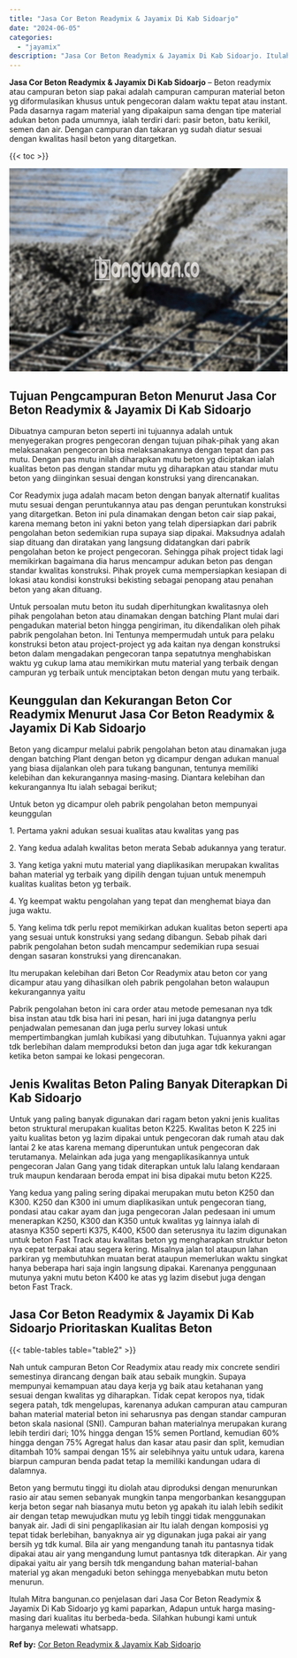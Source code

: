 ```yaml
---
title: "Jasa Cor Beton Readymix & Jayamix Di Kab Sidoarjo"
date: "2024-06-05"
categories: 
  - "jayamix"
description: "Jasa Cor Beton Readymix & Jayamix Di Kab Sidoarjo. Itulah Mitra bangunan.co penjelasan dari Jasa Cor Beton Readymix & Jayamix Di Kab Sidoarjo yg kami paparka..."
---
```


**Jasa Cor Beton Readymix & Jayamix Di Kab Sidoarjo** – Beton readymix atau campuran beton siap pakai adalah campuran campuran material beton yg diformulasikan khusus untuk pengecoran dalam waktu tepat atau instant. Pada dasarnya ragam material yang dipakaipun sama dengan tipe material adukan beton pada umumnya, ialah terdiri dari: pasir beton, batu kerikil, semen dan air. Dengan campuran dan takaran yg sudah diatur sesuai dengan kwalitas hasil beton yang ditargetkan.

{{< toc >}}

![Jasa Cor Beton Readymix & Jayamix Di Kab Sidoarjo](/images/jasa-cor-readymix-06.png)

## Tujuan Pengcampuran Beton Menurut Jasa Cor Beton Readymix & Jayamix Di Kab Sidoarjo

Dibuatnya campuran beton seperti ini tujuannya adalah untuk menyegerakan progres pengecoran dengan tujuan pihak-pihak yang akan melaksanakan pengecoran bisa melaksanakannya dengan tepat dan pas mutu. Dengan pas mutu inilah diharapkan mutu beton yg diciptakan ialah kualitas beton pas dengan standar mutu yg diharapkan atau standar mutu beton yang diinginkan sesuai dengan konstruksi yang direncanakan.

Cor Readymix juga adalah macam beton dengan banyak alternatif kualitas mutu sesuai dengan peruntukannya atau pas dengan peruntukan konstruksi yang ditargetkan. Beton ini pula dinamakan dengan beton cair siap pakai, karena memang beton ini yakni beton yang telah dipersiapkan dari pabrik pengolahan beton sedemikian rupa supaya siap dipakai. Maksudnya adalah siap dituang dan diratakan yang langsung didatangkan dari pabrik pengolahan beton ke project pengecoran. Sehingga pihak project tidak lagi memikirkan bagaimana dia harus mencampur adukan beton pas dengan standar kwalitas konstruksi. Pihak proyek cuma mempersiapkan kesiapan di lokasi atau kondisi konstruksi bekisting sebagai penopang atau penahan beton yang akan dituang.

Untuk persoalan mutu beton itu sudah diperhitungkan kwalitasnya oleh pihak pengolahan beton atau dinamakan dengan batching Plant mulai dari pengadukan material beton hingga pengiriman, itu dikendalikan oleh pihak pabrik pengolahan beton. Ini Tentunya mempermudah untuk para pelaku konstruksi beton atau project-project yg ada kaitan nya dengan konstruksi beton dalam mengadakan pengecoran tanpa sepatutnya menghabiskan waktu yg cukup lama atau memikirkan mutu material yang terbaik dengan campuran yg terbaik untuk menciptakan beton dengan mutu yang terbaik.

## Keunggulan dan Kekurangan Beton Cor Readymix Menurut Jasa Cor Beton Readymix & Jayamix Di Kab Sidoarjo

Beton yang dicampur melalui pabrik pengolahan beton atau dinamakan juga dengan batching Plant dengan beton yg dicampur dengan adukan manual yang biasa dijalankan oleh para tukang bangunan, tentunya memiliki kelebihan dan kekurangannya masing-masing. Diantara kelebihan dan kekurangannya Itu ialah sebagai berikut;

Untuk beton yg dicampur oleh pabrik pengolahan beton mempunyai keunggulan

1\. Pertama yakni adukan sesuai kualitas atau kwalitas yang pas

2\. Yang kedua adalah kwalitas beton merata Sebab adukannya yang teratur.

3\. Yang ketiga yakni mutu material yang diaplikasikan merupakan kwalitas bahan material yg terbaik yang dipilih dengan tujuan untuk menempuh kualitas kualitas beton yg terbaik.

4\. Yg keempat waktu pengolahan yang tepat dan menghemat biaya dan juga waktu.

5\. Yang kelima tdk perlu repot memikirkan adukan kualitas beton seperti apa yang sesuai untuk konstruksi yang sedang dibangun. Sebab pihak dari pabrik pengolahan beton sudah mencampur sedemikian rupa sesuai dengan sasaran konstruksi yang direncanakan.

Itu merupakan kelebihan dari Beton Cor Readymix atau beton cor yang dicampur atau yang dihasilkan oleh pabrik pengolahan beton walaupun kekurangannya yaitu

Pabrik pengolahan beton ini cara order atau metode pemesanan nya tdk bisa instan atau tdk bisa hari ini pesan, hari ini juga datangnya perlu penjadwalan pemesanan dan juga perlu survey lokasi untuk mempertimbangkan jumlah kubikasi yang dibutuhkan. Tujuannya yakni agar tdk berlebihan dalam memproduksi beton dan juga agar tdk kekurangan ketika beton sampai ke lokasi pengecoran.

## Jenis Kwalitas Beton Paling Banyak Diterapkan Di Kab Sidoarjo

Untuk yang paling banyak digunakan dari ragam beton yakni jenis kualitas beton struktural merupakan kualitas beton K225. Kwalitas beton K 225 ini yaitu kualitas beton yg lazim dipakai untuk pengecoran dak rumah atau dak lantai 2 ke atas karena memang diperuntukan untuk pengecoran dak terutamanya. Melainkan ada juga yang mengaplikasikannya untuk pengecoran Jalan Gang yang tidak diterapkan untuk lalu lalang kendaraan truk maupun kendaraan beroda empat ini bisa dipakai mutu beton K225.

Yang kedua yang paling sering dipakai merupakan mutu beton K250 dan K300. K250 dan K300 ini umum diaplikasikan untuk pengecoran tiang, pondasi atau cakar ayam dan juga pengecoran Jalan pedesaan ini umum menerapkan K250, K300 dan K350 untuk kwalitas yg lainnya ialah di atasnya K350 seperti K375, K400, K500 dan seterusnya itu lazim digunakan untuk beton Fast Track atau kwalitas beton yg mengharapkan struktur beton nya cepat terpakai atau segera kering. Misalnya jalan tol ataupun lahan parkiran yg membutuhkan muatan berat ataupun memerlukan waktu singkat hanya beberapa hari saja ingin langsung dipakai. Karenanya penggunaan mutunya yakni mutu beton K400 ke atas yg lazim disebut juga dengan beton Fast Track.

## Jasa Cor Beton Readymix & Jayamix Di Kab Sidoarjo Prioritaskan Kualitas Beton

{{< table-tables table="table2" >}}

Nah untuk campuran Beton Cor Readymix atau ready mix concrete sendiri semestinya dirancang dengan baik atau sebaik mungkin. Supaya mempunyai kemampuan atau daya kerja yg baik atau ketahanan yang sesuai dengan kwalitas yg diharapkan. Tidak cepat keropos nya, tidak segera patah, tdk mengelupas, karenanya adukan campuran atau campuran bahan material material beton ini seharusnya pas dengan standar campuran beton skala nasional (SNI). Campuran bahan materialnya merupakan kurang lebih terdiri dari; 10% hingga dengan 15% semen Portland, kemudian 60% hingga dengan 75% Agregat halus dan kasar atau pasir dan split, kemudian ditambah 10% sampai dengan 15% air selebihnya yaitu untuk udara, karena biarpun campuran benda padat tetap Ia memiliki kandungan udara di dalamnya.

Beton yang bermutu tinggi itu diolah atau diproduksi dengan menurunkan rasio air atau semen sebanyak mungkin tanpa mengorbankan kesanggupan kerja beton segar nah biasanya mutu beton yg apakah itu ialah lebih sedikit air dengan tetap mewujudkan mutu yg lebih tinggi tidak menggunakan banyak air. Jadi di sini pengaplikasian air Itu ialah dengan komposisi yg tepat tidak berlebihan, banyaknya air yg digunakan juga pakai air yang bersih yg tdk kumal. Bila air yang mengandung tanah itu pantasnya tidak dipakai atau air yang mengandung lumut pantasnya tdk diterapkan. Air yang dipakai yaitu air yang bersih tdk mengandung bahan material-bahan material yg akan mengaduki beton sehingga menyebabkan mutu beton menurun.

Itulah Mitra bangunan.co penjelasan dari Jasa Cor Beton Readymix & Jayamix Di Kab Sidoarjo yg kami paparkan, Adapun untuk harga masing-masing dari kualitas itu berbeda-beda. Silahkan hubungi kami untuk harganya melewati whatsapp.

**Ref by:** [Cor Beton Readymix & Jayamix Kab Sidoarjo](https://id.wikipedia.org/wiki/Cor)
